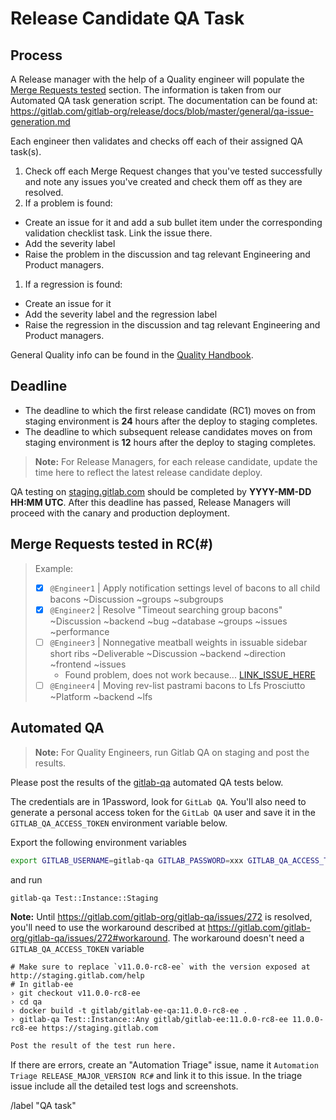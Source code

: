<!--
# Read me first!

A Release Manager will create this issue once an RC# staging deploy is completed.
Set the issue title to: `RELEASE_MAJOR_VERSION RC# QA task`

The [deadline](#deadline) is the time given before a release candidate moves on after deploying to staging.
* For the 1st Release Candidate: 24 hours.
* For subsequent Release Candidates: 12 hours.

A Quality Engineer will assist in populating the [Merge Requests tested](#merge-requests-tested) section to include owners of each Merge Requests so they can delegate testing. 
This is done from the [Release Tools](https://gitlab.com/gitlab-org/release-tools) project. This has to be setup before using the script.
* Directions on generating the QA task content for a given change are posted here: https://gitlab.com/gitlab-org/release/docs/blob/master/general/qa-issue-generation.md 

As a backup, we can also fall back to use the `git` log command for this, but you will need to mention the maintainers explicitly in a comment until there is an automated tool for this. ```git log PREVIOUS_TAG-ee..LATEST_TAG-ee --pretty=format:"- [ ] [%h](https://gitlab.com/gitlab-org/gitlab-ee/commit/%h) @%aN \`%s\`"```

A Quality Engineer will assist in running the [Automated QA](#automated-qa).
-->

# Release Candidate QA Task

## Process

A Release manager with the help of a Quality engineer will populate the [Merge Requests tested](#merge-requests-tested) section. The information is taken from our Automated QA task generation script. The documentation can be found at: https://gitlab.com/gitlab-org/release/docs/blob/master/general/qa-issue-generation.md

Each engineer then validates and checks off each of their assigned QA task(s). 
1. Check off each Merge Request changes that you've tested successfully and note any issues you've created and check them off as they are resolved.
1. If a problem is found: 
  * Create an issue for it and add a sub bullet item under the corresponding validation checklist task. Link the issue there.
  * Add the severity label 
  * Raise the problem in the discussion and tag relevant Engineering and Product managers. 
1. If a regression is found:
  * Create an issue for it
  * Add the severity label and the regression label
  * Raise the regression in the discussion and tag relevant Engineering and Product managers. 

General Quality info can be found in the [Quality Handbook](https://about.gitlab.com/handbook/quality/).

## Deadline

* The deadline to which the first release candidate (RC1) moves on from staging environment is **24** hours after the deploy to staging completes.
* The deadline to which subsequent release candidates moves on from staging environment is **12** hours after the deploy to staging completes.

> **Note:** For Release Managers, for each release candidate, update the time here to reflect the latest release candidate deploy.

QA testing on [staging.gitlab.com](https://staging.gitlab.com) should be completed by **YYYY-MM-DD HH:MM UTC**.
After this deadline has passed, Release Managers will proceed with the canary and production deployment.

## Merge Requests tested in RC(#)

> Example:
>
> * [x] `@Engineer1` | Apply notification settings level of bacons to all child bacons ~Discussion ~groups ~subgroups
> * [x] `@Engineer2` | Resolve "Timeout searching group bacons" ~Discussion ~backend ~bug ~database ~groups ~issues ~performance
> * [ ] `@Engineer3` | Nonnegative meatball weights in issuable sidebar short ribs ~Deliverable ~Discussion ~backend ~direction ~frontend ~issues
>   * Found problem, does not work because... [LINK_ISSUE_HERE](https://gitlab.com/gitlab-org/gitlab-ce/issues/)
> * [ ] `@Engineer4` | Moving rev-list pastrami bacons to Lfs Prosciutto ~Platform ~backend ~lfs

## Automated QA

> **Note:** For Quality Engineers, run Gitlab QA on staging and post the results.

Please post the results of the [gitlab-qa](https://gitlab.com/gitlab-org/gitlab-qa) automated QA tests below.

The credentials are in 1Password, look for `GitLab QA`.
You'll also need to generate a personal access token for the `GitLab QA` user and
save it in the `GITLAB_QA_ACCESS_TOKEN` environment variable below.

Export the following environment variables

```sh
export GITLAB_USERNAME=gitlab-qa GITLAB_PASSWORD=xxx GITLAB_QA_ACCESS_TOKEN=xxx
```

and run

```sh
gitlab-qa Test::Instance::Staging
```

**Note:** Until https://gitlab.com/gitlab-org/gitlab-qa/issues/272 is resolved, you'll need to use the workaround described at https://gitlab.com/gitlab-org/gitlab-qa/issues/272#workaround. The workaround doesn't need a `GITLAB_QA_ACCESS_TOKEN` variable 

```
# Make sure to replace `v11.0.0-rc8-ee` with the version exposed at http://staging.gitlab.com/help
# In gitlab-ee
› git checkout v11.0.0-rc8-ee
› cd qa
› docker build -t gitlab/gitlab-ee-qa:11.0.0-rc8-ee .
› gitlab-qa Test::Instance::Any gitlab/gitlab-ee:11.0.0-rc8-ee 11.0.0-rc8-ee https://staging.gitlab.com
```

```sh
Post the result of the test run here.
```

If there are errors, create an "Automation Triage" issue, name it `Automation Triage RELEASE_MAJOR_VERSION RC#` and link it to this issue. 
In the triage issue include all the detailed test logs and screenshots.

/label "QA task"
